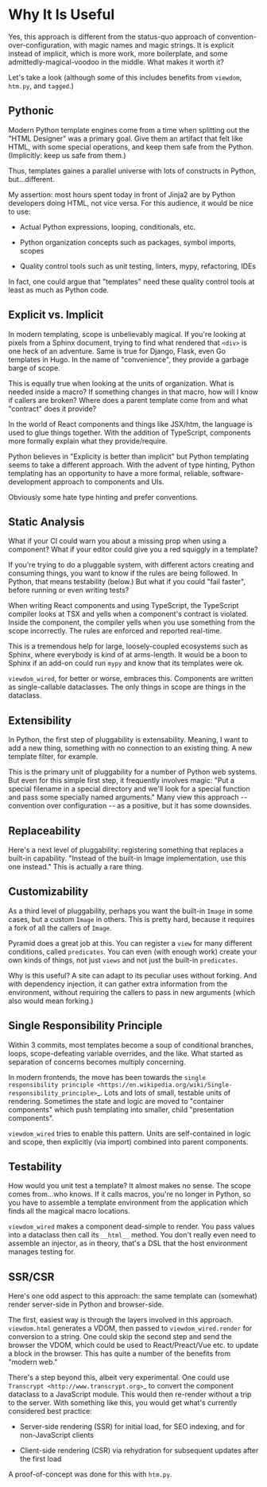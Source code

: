 # Why It Is Useful

Yes, this approach is different from the status-quo approach of convention-over-configuration, with magic names and magic strings.
It is explicit instead of implicit, which is more work, more boilerplate, and some admittedly-magical-voodoo in the middle.
What makes it worth it?

Let's take a look (although some of this includes benefits from `viewdom`, `htm.py`, and `tagged`.)

## Pythonic

Modern Python template engines come from a time when splitting out the "HTML Designer" was a primary goal.
Give them an artifact that felt like HTML, with some special operations, and keep them safe from the Python.
(Implicitly: keep us safe from them.)

Thus, templates gaines a parallel universe with lots of constructs in Python, but...different.

My assertion: most hours spent today in front of Jinja2 are by Python developers doing HTML, not vice versa.
For this audience, it would be nice to use:

- Actual Python expressions, looping, conditionals, etc.

- Python organization concepts such as packages, symbol imports, scopes

- Quality control tools such as unit testing, linters, mypy, refactoring, IDEs

In fact, one could argue that "templates" need these quality control tools at least as much as Python code.

## Explicit vs. Implicit

In modern templating, scope is unbelievably magical.
If you're looking at pixels from a Sphinx document, trying to find what rendered that `<div>` is one heck of an adventure.
Same is true for Django, Flask, even Go templates in Hugo.
In the name of "convenience", they provide a garbage barge of scope.

This is equally true when looking at the units of organization.
What is needed inside a macro?
If something changes in that macro, how will I know if callers are broken?
Where does a parent template come from and what "contract" does it provide?

In the world of React components and things like JSX/htm, the language is used to glue things together.
With the addition of TypeScript, components more formally explain what they provide/require.

Python believes in "Explicity is better than implicit" but Python templating seems to take a different approach.
With the advent of type hinting, Python templating has an opportunity to have a more formal, reliable, software-development approach to components and UIs.

Obviously some hate type hinting and prefer conventions.

## Static Analysis

What if your CI could warn you about a missing prop when using a component?
What if your editor could give you a red squiggly in a template?

If you're trying to do a pluggable system, with different actors creating and consuming things, you want to know if the rules are being followed.
In Python, that means testability (below.)
But what if you could "fail faster", before running or even writing tests?

When writing React components and using TypeScript, the TypeScript compiler looks at TSX and yells when a component's contract is violated.
Inside the component, the compiler yells when you use something from the scope incorrectly.
The rules are enforced and reported real-time.

This is a tremendous help for large, loosely-coupled ecosystems such as Sphinx, where everybody is kind of at arms-length.
It would be a boon to Sphinx if an add-on could run `mypy` and know that its templates were ok.

`viewdom_wired`, for better or worse, embraces this.
Components are written as single-callable dataclasses.
The only things in scope are things in the dataclass.

## Extensibility

In Python, the first step of pluggability is extensability.
Meaning, I want to add a new thing, something with no connection to an existing thing.
A new template filter, for example.

This is the primary unit of pluggability for a number of Python web systems.
But even for this simple first step, it frequently involves magic: "Put a special filename in a special directory and we'll look for a special function and pass some specially named arguments."
Many view this approach -- convention over configuration -- as a positive, but it has some downsides.

## Replaceability

Here's a next level of pluggability: registering something that replaces a built-in capability.
"Instead of the built-in Image implementation, use this one instead."
This is actually a rare thing.

## Customizability

As a third level of pluggability, perhaps you want the built-in `Image` in some cases, but a custom `Image` in others.
This is pretty hard, because it requires a fork of all the callers of `Image`.

Pyramid does a great job at this.
You can register a `view` for many different conditions, called `predicates`.
You can even (with enough work) create your own kinds of things, not just `views` and not just the built-in `predicates`.

Why is this useful?
A site can adapt to its peculiar uses without forking.
And with dependency injection, it can gather extra information from the environment, without requiring the callers to pass in new arguments (which also would mean forking.)

## Single Responsibility Principle

Within 3 commits, most templates become a soup of conditional branches, loops, scope-defeating variable overrides, and the like.
What started as separation of concerns becomes multiply concerning.

In modern frontends, the move has been towards the `single responsibility principle <https://en.wikipedia.org/wiki/Single-responsibility_principle>`_.
Lots and lots of small, testable units of rendering.
Sometimes the state and logic are moved to "container components" which push templating into smaller, child "presentation components".

`viewdom_wired` tries to enable this pattern.
Units are self-contained in logic and scope, then explicitly (via import) combined into parent components.

## Testability

How would you unit test a template?
It almost makes no sense.
The scope comes from...who knows.
If it calls macros, you're no longer in Python, so you have to assemble a template environment from the application which finds all the magical macro locations.

`viewdom_wired` makes a component dead-simple to render.
You pass values into a dataclass then call its `__html__` method.
You don't really even need to assemble an injector, as in theory, that's a DSL that the host environment manages testing for.

## SSR/CSR

Here's one odd aspect to this approach: the same template can (somewhat) render server-side in Python and browser-side.

The first, easiest way is through the layers involved in this approach.
`viewdom.html` generates a VDOM, then passed to `viewdom_wired.render` for conversion to a string.
One could skip the second step and send the browser the VDOM, which could be used to React/Preact/Vue etc. to update a block in the browser.
This has quite a number of the benefits from "modern web."

There's a step beyond this, albeit very experimental.
One could use `Transcrypt <http://www.transcrypt.org>`_ to convert the component dataclass to a JavaScript module.
This would then re-render without a trip to the server.
With something like this, you would get what's currently considered best practice:

- Server-side rendering (SSR) for initial load, for SEO indexing, and for non-JavaScript clients

- Client-side rendering (CSR) via rehydration for subsequent updates after the first load

A proof-of-concept was done for this with `htm.py`.

